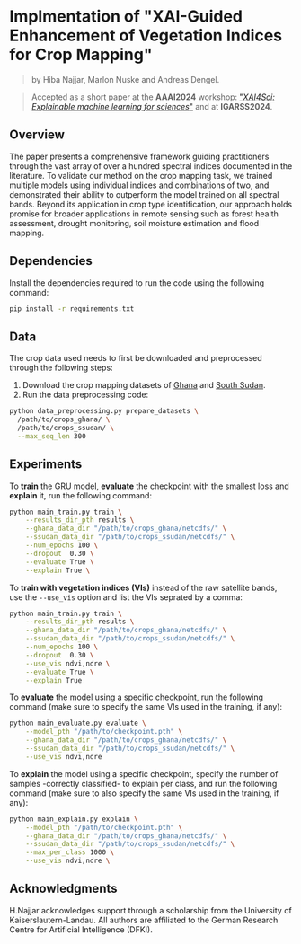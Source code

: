 
# Implmentation of "XAI-Guided Enhancement of Vegetation Indices for Crop Mapping"

> by Hiba Najjar, Marlon Nuske and Andreas Dengel.

> Accepted as a short paper at the **AAAI2024** workshop: ["*XAI4Sci: Explainable machine learning for sciences*"](https://xai4sci.github.io/) and at **IGARSS2024**.

## Overview


The paper presents a comprehensive framework guiding practitioners through the vast array of over a hundred spectral indices documented in the literature. To validate our method on the crop mapping task, we trained multiple models using individual indices and combinations of two, and demonstrated their ability to outperform the model trained on all spectral bands. Beyond its application in crop type identification, our approach holds promise for broader applications in remote sensing such as forest health assessment, drought monitoring, soil moisture estimation and flood mapping.


## Dependencies

Install the dependencies required to run the code using the following command:

```bash
pip install -r requirements.txt
```


## Data

The crop data used needs to first be downloaded and preprocessed through the following steps:
1. Download the crop mapping datasets of [Ghana](https://beta.source.coop/repositories/stanford/africa-crops-ghana/description/) and [South Sudan](https://beta.source.coop/repositories/stanford/african-crops-south-sudan/download/).
2. Run the data preprocessing code:

```bash
python data_preprocessing.py prepare_datasets \
  /path/to/crops_ghana/ \
  /path/to/crops_ssudan/ \
  --max_seq_len 300
```

## Experiments

To **train** the GRU model, **evaluate** the checkpoint with the smallest loss and **explain** it, run the following command:

```bash
python main_train.py train \
    --results_dir_pth results \
    --ghana_data_dir "/path/to/crops_ghana/netcdfs/" \
    --ssudan_data_dir "/path/to/crops_ssudan/netcdfs/" \
    --num_epochs 100 \
    --dropout  0.30 \
    --evaluate True \
    --explain True \
```

To **train with vegetation indices (VIs)** instead of the raw satellite bands, use the `--use_vis` option and list the VIs seprated by a comma: 
```bash
python main_train.py train \
    --results_dir_pth results \
    --ghana_data_dir "/path/to/crops_ghana/netcdfs/" \
    --ssudan_data_dir "/path/to/crops_ssudan/netcdfs/" \
    --num_epochs 100 \
    --dropout  0.30 \
    --use_vis ndvi,ndre \
    --evaluate True \
    --explain True 
```

To **evaluate** the model using a specific checkpoint, run the following command (make sure to specify the same VIs used in the training, if any):
```bash
python main_evaluate.py evaluate \
    --model_pth "/path/to/checkpoint.pth" \
    --ghana_data_dir "/path/to/crops_ghana/netcdfs/" \
    --ssudan_data_dir "/path/to/crops_ssudan/netcdfs/" \
    --use_vis ndvi,ndre 
```

To **explain** the model using a specific checkpoint, specify the number of samples -correctly classified- to explain per class, and run the following command (make sure to also specify the same VIs used in the training, if any):
```bash
python main_explain.py explain \
    --model_pth "/path/to/checkpoint.pth" \
    --ghana_data_dir "/path/to/crops_ghana/netcdfs/" \
    --ssudan_data_dir "/path/to/crops_ssudan/netcdfs/" \
    --max_per_class 1000 \
    --use_vis ndvi,ndre \
```

## Acknowledgments

H.Najjar acknowledges support through a scholarship from the University of Kaiserslautern-Landau. All authors are affiliated to the German Research Centre for Artificial Intelligence (DFKI).

